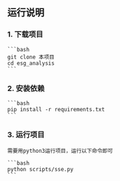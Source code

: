 ## 运行说明

### 1. 下载项目
    
    ```bash
    git clone 本项目
    cd esg_analysis
    ```

### 2. 安装依赖

    ```bash
    pip install -r requirements.txt
    ```

### 3. 运行项目

    需要用python3运行项目，运行以下命令即可

    ```bash
    python scripts/sse.py
    ``` 

